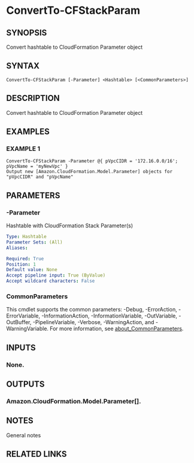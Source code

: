 # ConvertTo-CFStackParam

## SYNOPSIS
Convert hashtable to CloudFormation Parameter object

## SYNTAX

```
ConvertTo-CFStackParam [-Parameter] <Hashtable> [<CommonParameters>]
```

## DESCRIPTION
Convert hashtable to CloudFormation Parameter object

## EXAMPLES

### EXAMPLE 1
```
ConvertTo-CFStackParam -Parameter @{ pVpcCIDR = '172.16.0.0/16'; pVpcName = 'myNewVpc' }
Output new [Amazon.CloudFormation.Model.Parameter] objects for "pVpcCIDR" and "pVpcName"
```

## PARAMETERS

### -Parameter
Hashtable with CloudFormation Stack Parameter(s)

```yaml
Type: Hashtable
Parameter Sets: (All)
Aliases:

Required: True
Position: 1
Default value: None
Accept pipeline input: True (ByValue)
Accept wildcard characters: False
```

### CommonParameters
This cmdlet supports the common parameters: -Debug, -ErrorAction, -ErrorVariable, -InformationAction, -InformationVariable, -OutVariable, -OutBuffer, -PipelineVariable, -Verbose, -WarningAction, and -WarningVariable. For more information, see [about_CommonParameters](http://go.microsoft.com/fwlink/?LinkID=113216).

## INPUTS

### None.
## OUTPUTS

### Amazon.CloudFormation.Model.Parameter[].
## NOTES
General notes

## RELATED LINKS
